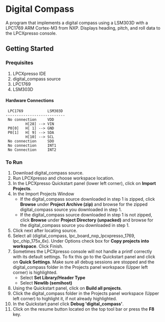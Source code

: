 # Digital Compass
A program that implements a digital compass using a LSM303D with a LPC1769 ARM Cortex-M3 from NXP. Displays heading, pitch, and roll data to the LPCXpresso console.

## Getting Started

### Prequisites
1. LPCXpresso IDE
2. digital_compass source
3. LPC1769
4. LSM303D

#### Hardware Connections
```
 LPC1769           LSM303D
---------------------------
 No connection     VDD
         H[28] --> VIN
 P0[0]   H[ 1] --> GND
 P0[1]   H[ 9] --> SDA
         H[10] --> SCL
 No connection     SDO
 No connection     INT1
 No Connection     INT2
```

### To Run
1. Download digital_compass source.
2. Run LPCXpresso and choose workspace location.
3. In the LPCXpresso Quickstart panel (lower left corner), click on **Import Projects**.
4. In the Import Projects Window
   - If the digital_compass source downloaded in step 1 is zipped, click **Browse** under **Project Archive (zip)** and browse for the zipped digital_compass source you downloaded in step 1.
   - If the digital_compass source downloaded in step 1 is not zipped, click **Browse** under **Project Directory (unpacked)** and browse for the digital_compass source you downloaded in step 1.
5. Click next after locating source.
6. Select all (digital_compass, lpc_board_nxp_lpcxpresso_1769, lpc_chip_175x_6x). Under Options check box for **Copy projects into workspace**. Click Finish.
7. Sometimes the LPCXpresso console will not handle a printf correctly with its default settings. To fix this go to the Quickstart panel and click on **Quick Settings**. Make sure all debug sessions are stopped and the digital_compass folder in the Projects panel workspace (Upper left corner) is highlighted.
   - Select **Set Library/Header Type**
   - Select **Newlib (semihost)**
8. Using the Quickstart panel, click on **Build all projects**.
9. Click the digital_compass folder in the Projects panel workspace (Upper left corner) to highlight it, if not already highlighted.
10. In the Quickstart panel click **Debug 'digital_compass'**.
11. Click on the resume button located on the top tool bar or press the **F8** key. 
